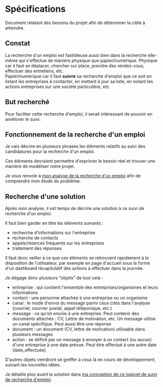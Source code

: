 # Spécifications

Document relatant des besoins du projet afin de déterminer la cible à atteindre.

## Constat

La recherche d'un emploi est fastidieuse aussi bien dans la recherche elle-même qui s'effectue de manière physique que papier/numérique. Physique car il faut se déplacer, chercher sur place, prendre des rendez-vous, effectuer des entretiens, etc.<br />
Papier/numérique car il faut **suivre** sa recherche d'emploi que ce soit en listant les entreprises à contacter, en mettant à jour sa liste, en notant les actions entreprises sur une société particulière, etc.

## But recherché

Pour faciliter cette recherche d'emploi, il serait intéressant de pouvoir en améliorer le suivi.

## Fonctionnement de la recherche d'un emploi

Je vais décrire en plusieurs phrases les éléments relatifs au suivi des candidatures pour la recherche d'un emploi.

Ces éléments devraient permettre d'exprimer le besoin réel et trouver une manière de modéliser notre projet.

Je vous renvoie à [mon analyse de la recherche d'un emploi](analyse.html) afin de comprendre mon étude du problème.

## Recherche d'une solution

Après mon analyse, il est temps de décrire une solution à ce suivi de recherche d'un emploi.

Il faut bien garder en tête les éléments suivants : 

  * recherche d'informations sur l'entreprise
  * recherche de contacts
  * appels/relances fréquents sur les entreprises
  * traitement des réponses

Il faut donc veiller à ce que ces éléments se retrouvent rapidement à la disposition de l'utilisateur, par exemple en page d'accueil sous la forme d'un dashboard récapitulatif des actions à effectuer dans la journée.

Je dégage donc plusieurs "objets" de tout cela : 

  * entreprise : qui contient l'ensemble des entreprises/organismes et leurs informations
  * contact : une personne attachée à une entreprise ou un organisme
  * canal : le mode d'envoi du message parmi ceux cités dans l'analyse (courriel, courrier postal, appel téléponique, etc.)
  * message : ce qu'on envoie à une entreprise. Peut contenir des documents attachés : CV, Lettre de motivation, etc. Un message utilise un canal spécifique. Peut aussi être une réponse
  * document : un document (CV, lettre de motivation) utilisable dans plusieurs messages
  * action : se définit par un message à envoyer à un contact (ou aucun) d'une entreprise à une date prévue. Peut être effectué à une autre date (date_effectuée).

D'autres objets viendront se greffer à ceux là en cours de développement, suivant les nouvelles idées.

Je détaille plus avant la solution dans [ma conception de ce logiciel de suivi de recherche d'emploi](concept.html).
